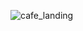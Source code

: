 ![cafe_landing](https://github.com/melisacakici/TailwindCss_CafeLandingPage/assets/81982736/ee1567d7-8cb0-4e83-b4cf-fc1db36784e7)
